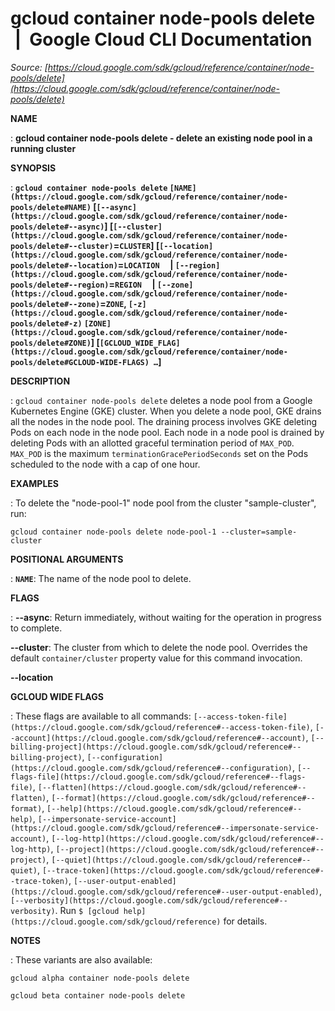 # gcloud container node-pools delete  |  Google Cloud CLI Documentation

*Source: [https://cloud.google.com/sdk/gcloud/reference/container/node-pools/delete](https://cloud.google.com/sdk/gcloud/reference/container/node-pools/delete)*

**NAME**

: **gcloud container node-pools delete - delete an existing node pool in a running cluster**

**SYNOPSIS**

: **`gcloud container node-pools delete` `[NAME](https://cloud.google.com/sdk/gcloud/reference/container/node-pools/delete#NAME)` [`[--async](https://cloud.google.com/sdk/gcloud/reference/container/node-pools/delete#--async)`] [`[--cluster](https://cloud.google.com/sdk/gcloud/reference/container/node-pools/delete#--cluster)`=`CLUSTER`] [`[--location](https://cloud.google.com/sdk/gcloud/reference/container/node-pools/delete#--location)`=`LOCATION`     | `[--region](https://cloud.google.com/sdk/gcloud/reference/container/node-pools/delete#--region)`=`REGION`     | `[--zone](https://cloud.google.com/sdk/gcloud/reference/container/node-pools/delete#--zone)`=`ZONE`, `[-z](https://cloud.google.com/sdk/gcloud/reference/container/node-pools/delete#-z)` `[ZONE](https://cloud.google.com/sdk/gcloud/reference/container/node-pools/delete#ZONE)`] [`[GCLOUD_WIDE_FLAG](https://cloud.google.com/sdk/gcloud/reference/container/node-pools/delete#GCLOUD-WIDE-FLAGS) …`]**

**DESCRIPTION**

: `gcloud container node-pools delete` deletes a node pool from a
Google Kubernetes Engine (GKE) cluster. When you delete a node pool, GKE drains
all the nodes in the node pool. The draining process involves GKE deleting Pods
on each node in the node pool. Each node in a node pool is drained by deleting
Pods with an allotted graceful termination period of `MAX_POD`.
`MAX_POD` is the maximum `terminationGracePeriodSeconds`
set on the Pods scheduled to the node with a cap of one hour.

**EXAMPLES**

: To delete the "node-pool-1" node pool from the cluster "sample-cluster", run:

```
gcloud container node-pools delete node-pool-1 --cluster=sample-cluster
```

**POSITIONAL ARGUMENTS**

: **`NAME`**:
The name of the node pool to delete.

**FLAGS**

: **--async**:
Return immediately, without waiting for the operation in progress to complete.

**--cluster**:
The cluster from which to delete the node pool. Overrides the default
`container/cluster` property value for this command invocation.

**--location**

**GCLOUD WIDE FLAGS**

: These flags are available to all commands: `[--access-token-file](https://cloud.google.com/sdk/gcloud/reference#--access-token-file)`,
`[--account](https://cloud.google.com/sdk/gcloud/reference#--account)`, `[--billing-project](https://cloud.google.com/sdk/gcloud/reference#--billing-project)`,
`[--configuration](https://cloud.google.com/sdk/gcloud/reference#--configuration)`,
`[--flags-file](https://cloud.google.com/sdk/gcloud/reference#--flags-file)`,
`[--flatten](https://cloud.google.com/sdk/gcloud/reference#--flatten)`, `[--format](https://cloud.google.com/sdk/gcloud/reference#--format)`, `[--help](https://cloud.google.com/sdk/gcloud/reference#--help)`, `[--impersonate-service-account](https://cloud.google.com/sdk/gcloud/reference#--impersonate-service-account)`,
`[--log-http](https://cloud.google.com/sdk/gcloud/reference#--log-http)`,
`[--project](https://cloud.google.com/sdk/gcloud/reference#--project)`, `[--quiet](https://cloud.google.com/sdk/gcloud/reference#--quiet)`, `[--trace-token](https://cloud.google.com/sdk/gcloud/reference#--trace-token)`, `[--user-output-enabled](https://cloud.google.com/sdk/gcloud/reference#--user-output-enabled)`,
`[--verbosity](https://cloud.google.com/sdk/gcloud/reference#--verbosity)`.
Run `$ [gcloud help](https://cloud.google.com/sdk/gcloud/reference)` for details.

**NOTES**

: These variants are also available:

```
gcloud alpha container node-pools delete
```

```
gcloud beta container node-pools delete
```